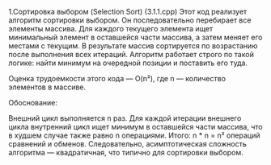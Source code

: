 1.Сортировка выбором (Selection Sort)  (3.1.1.cpp)
Этот код реализует алгоритм сортировки выбором. Он последовательно перебирает все элементы массива.
Для каждого текущего элемента ищет минимальный элемент в оставшейся части массива, а затем меняет его местами с текущим. В результате массив сортируется по возрастанию после выполнения всех итераций.
Алгоритм работает строго по такой логике: найти минимум на очередной позиции и поставить его туда.

Оценка трудоемкости этого кода — O(n²), где n — количество элементов в массиве.

Обоснование:

Внешний цикл выполняется n раз.
Для каждой итерации внешнего цикла внутренний цикл ищет минимум в оставшейся части массива, что в худшем случае также равно n операциями.
Итого: n * n = n² операций сравнений и обменов.
Следовательно, асимптотическая сложность алгоритма — квадратичная, что типично для сортировки выбором.
